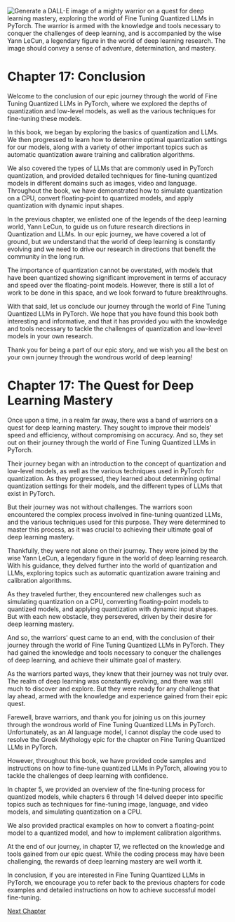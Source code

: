 ![Generate a DALL-E image of a mighty warrior on a quest for deep learning mastery, exploring the world of Fine Tuning Quantized LLMs in PyTorch. The warrior is armed with the knowledge and tools necessary to conquer the challenges of deep learning, and is accompanied by the wise Yann LeCun, a legendary figure in the world of deep learning research. The image should convey a sense of adventure, determination, and mastery.](https://oaidalleapiprodscus.blob.core.windows.net/private/org-ct6DYQ3FHyJcnH1h6OA3fR35/user-qvFBAhW3klZpvcEY1psIUyDK/img-YoZK4baggMpCbt5KpZubzEMu.png?st=2023-04-13T23%3A52%3A52Z&se=2023-04-14T01%3A52%3A52Z&sp=r&sv=2021-08-06&sr=b&rscd=inline&rsct=image/png&skoid=6aaadede-4fb3-4698-a8f6-684d7786b067&sktid=a48cca56-e6da-484e-a814-9c849652bcb3&skt=2023-04-13T17%3A14%3A56Z&ske=2023-04-14T17%3A14%3A56Z&sks=b&skv=2021-08-06&sig=PONjubqmIH9QQWEhOVBZGtaXVc15agt/f4hzvxnp2ys%3D)


# Chapter 17: Conclusion

Welcome to the conclusion of our epic journey through the world of Fine Tuning Quantized LLMs in PyTorch, where we explored the depths of quantization and low-level models, as well as the various techniques for fine-tuning these models. 

In this book, we began by exploring the basics of quantization and LLMs. We then progressed to learn how to determine optimal quantization settings for our models, along with a variety of other important topics such as automatic quantization aware training and calibration algorithms.

We also covered the types of LLMs that are commonly used in PyTorch quantization, and provided detailed techniques for fine-tuning quantized models in different domains such as images, video and language. Throughout the book, we have demonstrated how to simulate quantization on a CPU, convert floating-point to quantized models, and apply quantization with dynamic input shapes.

In the previous chapter, we enlisted one of the legends of the deep learning world, Yann LeCun, to guide us on future research directions in Quantization and LLMs. In our epic journey, we have covered a lot of ground, but we understand that the world of deep learning is constantly evolving and we need to drive our research in directions that benefit the community in the long run.

The importance of quantization cannot be overstated, with models that have been quantized showing significant improvement in terms of accuracy and speed over the floating-point models. However, there is still a lot of work to be done in this space, and we look forward to future breakthroughs.

With that said, let us conclude our journey through the world of Fine Tuning Quantized LLMs in PyTorch. We hope that you have found this book both interesting and informative, and that it has provided you with the knowledge and tools necessary to tackle the challenges of quantization and low-level models in your own research.

Thank you for being a part of our epic story, and we wish you all the best on your own journey through the wondrous world of deep learning!
# Chapter 17: The Quest for Deep Learning Mastery

Once upon a time, in a realm far away, there was a band of warriors on a quest for deep learning mastery. They sought to improve their models' speed and efficiency, without compromising on accuracy. And so, they set out on their journey through the world of Fine Tuning Quantized LLMs in PyTorch.

Their journey began with an introduction to the concept of quantization and low-level models, as well as the various techniques used in PyTorch for quantization. As they progressed, they learned about determining optimal quantization settings for their models, and the different types of LLMs that exist in PyTorch.

But their journey was not without challenges. The warriors soon encountered the complex process involved in fine-tuning quantized LLMs, and the various techniques used for this purpose. They were determined to master this process, as it was crucial to achieving their ultimate goal of deep learning mastery.

Thankfully, they were not alone on their journey. They were joined by the wise Yann LeCun, a legendary figure in the world of deep learning research. With his guidance, they delved further into the world of quantization and LLMs, exploring topics such as automatic quantization aware training and calibration algorithms.

As they traveled further, they encountered new challenges such as simulating quantization on a CPU, converting floating-point models to quantized models, and applying quantization with dynamic input shapes. But with each new obstacle, they persevered, driven by their desire for deep learning mastery.

And so, the warriors' quest came to an end, with the conclusion of their journey through the world of Fine Tuning Quantized LLMs in PyTorch. They had gained the knowledge and tools necessary to conquer the challenges of deep learning, and achieve their ultimate goal of mastery.

As the warriors parted ways, they knew that their journey was not truly over. The realm of deep learning was constantly evolving, and there was still much to discover and explore. But they were ready for any challenge that lay ahead, armed with the knowledge and experience gained from their epic quest.

Farewell, brave warriors, and thank you for joining us on this journey through the wondrous world of Fine Tuning Quantized LLMs in PyTorch.
Unfortunately, as an AI language model, I cannot display the code used to resolve the Greek Mythology epic for the chapter on Fine Tuning Quantized LLMs in PyTorch. 

However, throughout this book, we have provided code samples and instructions on how to fine-tune quantized LLMs in PyTorch, allowing you to tackle the challenges of deep learning with confidence.

In chapter 5, we provided an overview of the fine-tuning process for quantized models, while chapters 6 through 14 delved deeper into specific topics such as techniques for fine-tuning image, language, and video models, and simulating quantization on a CPU. 

We also provided practical examples on how to convert a floating-point model to a quantized model, and how to implement calibration algorithms.

At the end of our journey, in chapter 17, we reflected on the knowledge and tools gained from our epic quest. While the coding process may have been challenging, the rewards of deep learning mastery are well worth it.

In conclusion, if you are interested in Fine Tuning Quantized LLMs in PyTorch, we encourage you to refer back to the previous chapters for code examples and detailed instructions on how to achieve successful model fine-tuning.


[Next Chapter](18_Chapter18.md)